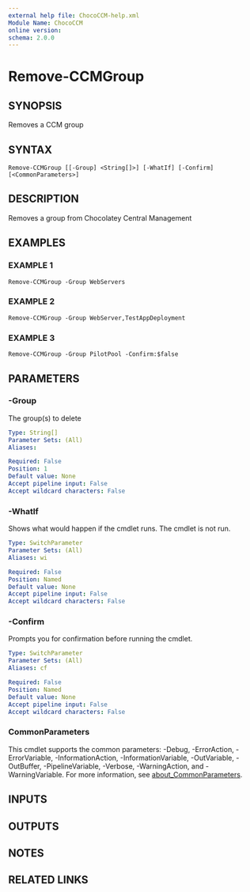 ```yaml
---
external help file: ChocoCCM-help.xml
Module Name: ChocoCCM
online version:
schema: 2.0.0
---
```


# Remove-CCMGroup

## SYNOPSIS
Removes a CCM group

## SYNTAX

```
Remove-CCMGroup [[-Group] <String[]>] [-WhatIf] [-Confirm] [<CommonParameters>]
```

## DESCRIPTION
Removes a group from Chocolatey Central Management

## EXAMPLES

### EXAMPLE 1
```
Remove-CCMGroup -Group WebServers
```

### EXAMPLE 2
```
Remove-CCMGroup -Group WebServer,TestAppDeployment
```

### EXAMPLE 3
```
Remove-CCMGroup -Group PilotPool -Confirm:$false
```

## PARAMETERS

### -Group
The group(s) to delete

```yaml
Type: String[]
Parameter Sets: (All)
Aliases:

Required: False
Position: 1
Default value: None
Accept pipeline input: False
Accept wildcard characters: False
```

### -WhatIf
Shows what would happen if the cmdlet runs.
The cmdlet is not run.

```yaml
Type: SwitchParameter
Parameter Sets: (All)
Aliases: wi

Required: False
Position: Named
Default value: None
Accept pipeline input: False
Accept wildcard characters: False
```

### -Confirm
Prompts you for confirmation before running the cmdlet.

```yaml
Type: SwitchParameter
Parameter Sets: (All)
Aliases: cf

Required: False
Position: Named
Default value: None
Accept pipeline input: False
Accept wildcard characters: False
```

### CommonParameters
This cmdlet supports the common parameters: -Debug, -ErrorAction, -ErrorVariable, -InformationAction, -InformationVariable, -OutVariable, -OutBuffer, -PipelineVariable, -Verbose, -WarningAction, and -WarningVariable. For more information, see [about_CommonParameters](http://go.microsoft.com/fwlink/?LinkID=113216).

## INPUTS

## OUTPUTS

## NOTES

## RELATED LINKS
